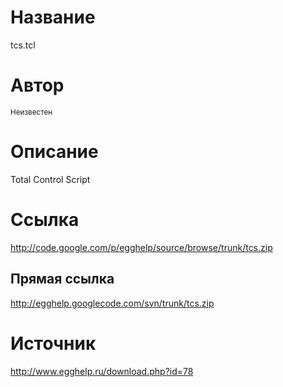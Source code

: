 # Название #
tcs.tcl


# Автор #
<sup>Неизвестен</sup>


# Описание #
Total Control Script


# Ссылка #
http://code.google.com/p/egghelp/source/browse/trunk/tcs.zip

## Прямая ссылка ##
http://egghelp.googlecode.com/svn/trunk/tcs.zip


# Источник #
http://www.egghelp.ru/download.php?id=78
